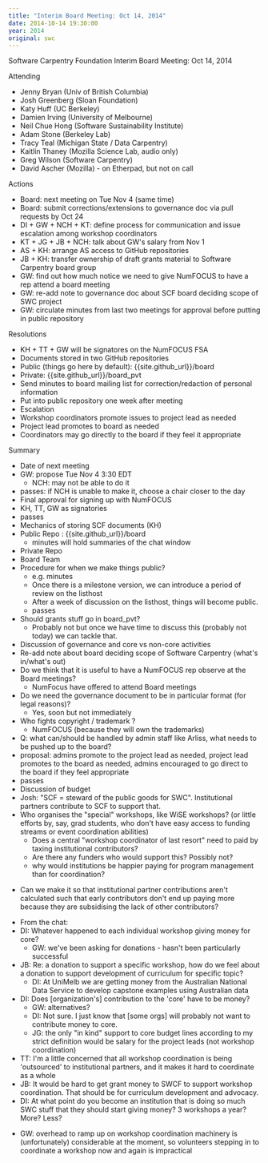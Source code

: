 ```yaml
---
title: "Interim Board Meeting: Oct 14, 2014"
date: 2014-10-14 19:30:00
year: 2014
original: swc
---
```

<p>Software Carpentry Foundation Interim Board Meeting: Oct 14, 2014</p>
<p>Attending</p>
<ul>
<li>Jenny Bryan (Univ of British Columbia)</li>
<li>Josh Greenberg (Sloan Foundation)</li>
<li>Katy Huff (UC Berkeley)</li>
<li>Damien Irving (University of Melbourne)</li>
<li>Neil Chue Hong (Software Sustainability Institute)</li>
<li>Adam Stone (Berkeley Lab)</li>
<li>Tracy Teal (Michigan State / Data Carpentry)</li>
<li>Kaitlin Thaney (Mozilla Science Lab, audio only)</li>
<li>Greg Wilson (Software Carpentry)</li>
<li>David Ascher (Mozilla) - on Etherpad, but not on call</li>
</ul>
<p>Actions</p>
<ul>
<li>Board: next meeting on Tue Nov 4 (same time)</li>
<li>Board: submit corrections/extensions to governance doc via pull requests by Oct 24</li>
<li>DI + GW + NCH + KT: define process for communication and issue escalation among workshop coordinators</li>
<li>KT + JG + JB + NCH: talk about GW's salary from Nov 1</li>
<li>AS + KH: arrange AS access to GitHub repositories</li>
<li>JB + KH: transfer ownership of draft grants material to Software Carpentry board group</li>
<li>GW: find out how much notice we need to give NumFOCUS to have a rep attend a board meeting</li>
<li>GW: re-add note to governance doc about SCF board deciding scope of SWC project</li>
<li>GW: circulate minutes from last two meetings for approval before putting in public repository</li>
</ul>
<p>Resolutions</p>
<ul>
<li>KH + TT + GW will be signatores on the NumFOCUS FSA</li>
<li>Documents stored in two GitHub repositories</li>
<li>Public (things go here by default): {{site.github_url}}/board</li>
<li>Private: {{site.github_url}}/board_pvt</li>
<li>Send minutes to board mailing list for correction/redaction of personal information</li>
<li>Put into public repository one week after meeting</li>
<li>Escalation</li>
<li>Workshop coordinators promote issues to project lead as needed</li>
<li>Project lead promotes to board as needed</li>
<li>Coordinators may go directly to the board if they feel it appropriate</li>
</ul>
<p>Summary</p>
<ul>
<li>Date of next meeting</li>
<li>GW: propose Tue Nov 4 3:30 EDT
<ul>
<li>NCH: may not be able to do it</li>
</ul></li>
<li>passes: if NCH is unable to make it, choose a chair closer to the day</li>
<li>Final approval for signing up with NumFOCUS</li>
<li>KH, TT, GW as signatories</li>
<li>passes</li>
<li>Mechanics of storing SCF documents (KH)</li>
<li>Public Repo : {{site.github_url}}/board
<ul>
<li>minutes will hold summaries of the chat window</li>
</ul></li>
<li>Private Repo </li>
<li>Board Team</li>
<li>Procedure for when we make things public?
<ul>
<li>e.g. minutes</li>
<li>Once there is a milestone version, we can introduce a period of review on the listhost</li>
<li>After a week of discussion on the listhost, things will become public.</li>
<li>passes</li>
</ul></li>
<li>Should grants stuff go in board_pvt?
<ul>
<li>Probably not but once we have time to discuss this (probably not today) we can tackle that.</li>
</ul></li>
<li>Discussion of governance and core vs non-core activities</li>
<li>Re-add note about board deciding scope of Software Carpentry (what's in/what's out)</li>
<li>Do we think that it is useful to have a NumFOCUS rep observe at the Board meetings?
<ul>
<li>NumFocus have offered to attend Board meetings</li>
</ul></li>
<li>Do we need the governance document to be in particular format (for legal reasons)?
<ul>
<li>Yes, soon but not immediately</li>
</ul></li>
<li>Who fights copyright / trademark ?
<ul>
<li>NumFOCUS (because they will own the trademarks)</li>
</ul></li>
<li>Q: what can/should be handled by admin staff like Arliss, what needs to be pushed up to the board?</li>
<li>proposal: admins promote to the project lead as needed, project lead promotes to the board as needed, admins encouraged to go direct to the board if they feel appropriate</li>
<li>passes</li>
<li>Discussion of budget</li>
<li>Josh: "SCF = steward of the public goods for SWC". Institutional partners contribute to SCF to support that.</li>
<li>Who organises the "special" workshops, like WiSE workshops? (or little efforts by, say, grad students, who don't have easy access to funding streams or event coordination abilities)
<ul>
<li>Does a central "workshop coordinator of last resort" need to paid by taxing institutional contributors?</li>
<li>Are there any funders who would support this? Possibly not?</li>
<li>why would institutions be happier paying for program management than for coordination?</li>
</ul></li>
<li><p>Can we make it so that institutional partner contributions aren't calculated such that early contributors don't end up paying more because they are subsidising the lack of other contributors?</p></li>
<li>From the chat:</li>
<li>DI: Whatever happened to each individual workshop giving money for core?
<ul>
<li>GW: we've been asking for donations - hasn't been particularly successful</li>
</ul></li>
<li>JB: Re: a donation to support a specific workshop, how do we feel about a donation to support development of curriculum for specific topic?
<ul>
<li>DI: At UniMelb we are getting money from the Australian National Data Service to develop capstone examples using Australian data</li>
</ul></li>
<li>DI: Does [organization's] contribution to the 'core' have to be money?
<ul>
<li>GW: alternatives?</li>
<li>DI: Not sure. I just know that [some orgs] will probably not want to contribute money to core.</li>
<li>JG: the only "in kind" support to core budget lines according to my strict definition would be salary for the project leads (not workshop coordination)</li>
</ul></li>
<li>TT: I'm a little concerned that all workshop coordination is being 'outsourced' to institutional partners, and it makes it hard to coordinate as a whole</li>
<li>JB: It would be hard to get grant money to SWCF to support workshop coordination. That should be for curriculum development and advocacy.</li>
<li>DI: At what point do you become an institution that is doing so much SWC stuff that they should start giving money? 3 workshops a year? More? Less?</li>
<li><p>GW: overhead to ramp up on workshop coordination machinery is (unfortunately) considerable at the moment, so volunteers stepping in to coordinate a workshop now and again is impractical</p></li>
</ul>
